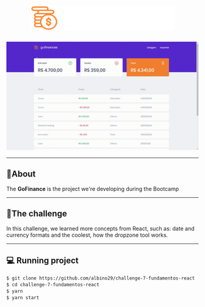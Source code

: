 <h1 align="center">
  <img src="./src/assets/logo.svg" alt="Github Explorer">
</h1>

<h3>
  <img src="public/presentation.gif" alt="Gif mostrando a **aplicação**">
</h3>

---

## 📝About

The **GoFinance** is the project we're developing during the Bootcamp

---

## 🚀The challenge

In this challenge, we learned more concepts from React, such as: date and currency formats and the coolest, how the dropzone tool works.

---

## 💻 Running project

```bash
$ git clone https://github.com/albino29/challenge-7-fundamentos-react
$ cd challenge-7-fundamentos-react
$ yarn
$ yarn start
```
